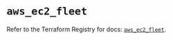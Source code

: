 # `aws_ec2_fleet`

Refer to the Terraform Registry for docs: [`aws_ec2_fleet`](https://registry.terraform.io/providers/hashicorp/aws/6.14.0/docs/resources/ec2_fleet).
